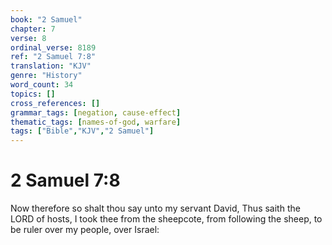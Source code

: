 ```yaml
---
book: "2 Samuel"
chapter: 7
verse: 8
ordinal_verse: 8189
ref: "2 Samuel 7:8"
translation: "KJV"
genre: "History"
word_count: 34
topics: []
cross_references: []
grammar_tags: [negation, cause-effect]
thematic_tags: [names-of-god, warfare]
tags: ["Bible","KJV","2 Samuel"]
---
```


# 2 Samuel 7:8

Now therefore so shalt thou say unto my servant David, Thus saith the LORD of hosts, I took thee from the sheepcote, from following the sheep, to be ruler over my people, over Israel:
